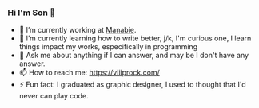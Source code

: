 ### Hi I'm Son 👋

- 🔭 I’m currently working at [Manabie](https://www.manabie.com/).
- 🌱 I’m currently learning how to write better, j/k, I'm curious one, I learn things impact my works, especifically in programming
- 💬 Ask me about anything if I can answer, and may be I don't have any answer.
- 📫 How to reach me: https://viiiprock.com/ 
- ⚡ Fun fact: I graduated as graphic designer, I used to thought that I'd never can play code.

